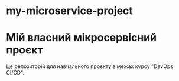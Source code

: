 # my-microservice-project

# Мій власний мікросервісний проєкт  
Це репозиторій для навчального проєкту в межах курсу "DevOps CI/CD".  
